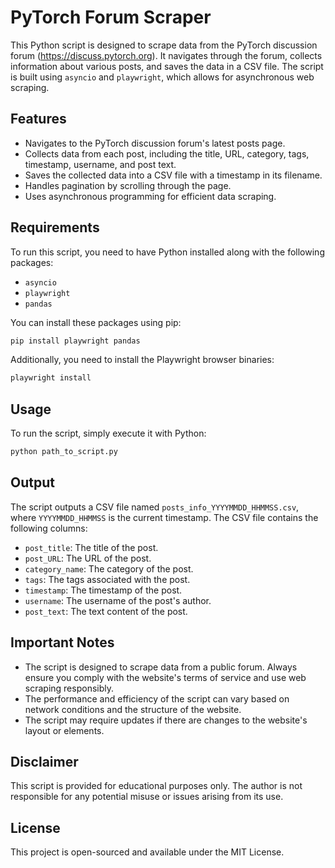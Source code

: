 # PyTorch Forum Scraper

This Python script is designed to scrape data from the PyTorch discussion forum (https://discuss.pytorch.org). It navigates through the forum, collects information about various posts, and saves the data in a CSV file. The script is built using `asyncio` and `playwright`, which allows for asynchronous web scraping.

## Features

- Navigates to the PyTorch discussion forum's latest posts page.
- Collects data from each post, including the title, URL, category, tags, timestamp, username, and post text.
- Saves the collected data into a CSV file with a timestamp in its filename.
- Handles pagination by scrolling through the page.
- Uses asynchronous programming for efficient data scraping.

## Requirements

To run this script, you need to have Python installed along with the following packages:

- `asyncio`
- `playwright`
- `pandas`

You can install these packages using pip:

```bash
pip install playwright pandas
```

Additionally, you need to install the Playwright browser binaries:
```bash
playwright install
```

## Usage

To run the script, simply execute it with Python:

```bash
python path_to_script.py
```


## Output

The script outputs a CSV file named `posts_info_YYYYMMDD_HHMMSS.csv`, where `YYYYMMDD_HHMMSS` is the current timestamp. The CSV file contains the following columns:

- `post_title`: The title of the post.
- `post_URL`: The URL of the post.
- `category_name`: The category of the post.
- `tags`: The tags associated with the post.
- `timestamp`: The timestamp of the post.
- `username`: The username of the post's author.
- `post_text`: The text content of the post.

## Important Notes

- The script is designed to scrape data from a public forum. Always ensure you comply with the website's terms of service and use web scraping responsibly.
- The performance and efficiency of the script can vary based on network conditions and the structure of the website.
- The script may require updates if there are changes to the website's layout or elements.

## Disclaimer

This script is provided for educational purposes only. The author is not responsible for any potential misuse or issues arising from its use.

## License

This project is open-sourced and available under the MIT License.


